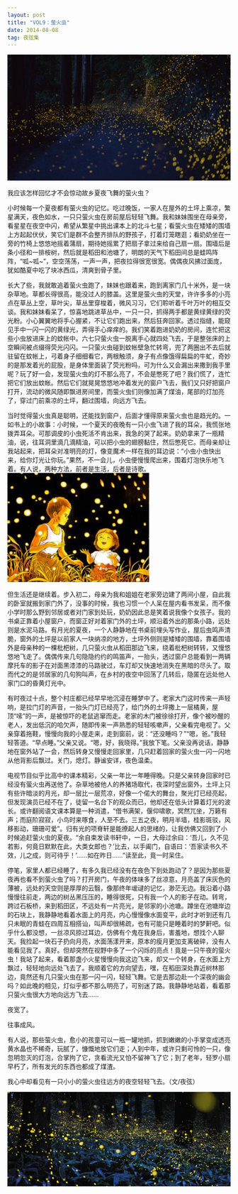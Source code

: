 ```yaml
---
layout: post
title: "VOL9：萤火虫"
date: 2014-08-08 
tag: 夜弦集
---   
```

 ![](/images/posts/20140808/1.jpg)

 我应该怎样回忆才不会惊动故乡夏夜飞舞的萤火虫？

小时候每一个夏夜都有萤火虫的记忆。吃过晚饭，一家人在屋外的土坪上乘凉，繁星满天，夜色如水，一只只萤火虫在房前屋后轻轻飞舞。我和妹妹围坐在母亲旁，看星星在夜空中闪，希望从繁星中挑出课本上的北斗七星；看萤火虫在矮矮的围墙上方起起伏伏，笑它们是群不会整齐排队的野孩子，打着灯笼瞎逛；看奶奶坐在一旁的竹椅上悠悠地摇着蒲扇，期待她摇累了把扇子拿过来给自己扇一扇。围墙后是条小径和一排桉树，然后就是稻田和池塘了，明朗的天气下稻田间总是蛙鸣阵阵，“呱~呱~”，空空荡荡，一声一声，把夜拉得很宽很宽。偶偶夜风拂过面庞，犹如酷夏中吃了块冰西瓜，清爽到骨子里。

长大了些，我就敢追着萤火虫跑了，妹妹也跟着来，跑到离家门几十米外，是一块杂草地。草都长得很高，能没过人的膝盖。这里是萤火虫的天堂，许许多多的小亮点在草丛上空，草叶尖，草丛里穿梭着，微风习习，它们聆听着千叶万叶的相互交谈。我和妹妹看呆了，惊喜地跳进草丛中，一只一只，抓得两手都是黄绿黄绿的荧光粉。小心翼翼地将手心握紧，不让它们跑出来，然后狂奔回家。透过指缝，能窥见手中一闪一闪的黄绿光，弄得手心痒痒的。我们笑着跑进奶奶的房间，连忙把这些小虫放进床上的蚊帐中。六七只萤火虫一脱离手心就四处飞去，于是整张床的上空瞬间被点缀得荧光闪闪。一只萤火虫碰到蚊帐壁急忙转弯，兜了两圈出不去后就驻留在蚊帐上，弓着身子细细看它，两根触须，身子有点像饿得扁扁的牛虻，奇妙的是那发着光的屁股，是身体里面装了荧光粉吗，可为什么又会漏出来撒到我手里呢？玩了好一会，发现萤火虫的灯不那么亮了，不会是憋死了吧？我们慌了，连忙把它们放出蚊帐。然后它们就晃晃悠悠地冲着发光的窗户飞去，我们又只好把窗户打开，流动的微风随即飘进房间里，而萤火虫们则像加满了煤油，尾部的灯加亮了，穿过门前乘凉的土坪，翻过围墙，向远方飞去。

当时觉得萤火虫真是聪明，还能找到窗户，后面才懂得原来萤火虫也是趋光的。一如书上的小故事：小时候，一个夏天的夜晚有一只小虫飞进了我的耳朵，我慌张地拨弄耳朵。可那调皮的小虫死活不肯出来，我急的哭了起来。奶奶拿来了一瓶精油，说，往耳洞里滴几滴精油，可以把小虫的翅膀黏住，然后憋死它。而母亲却让我站起来，把耳朵对准明亮的灯，像变魔术一样在我的耳边说：“小虫小虫快出来，给你灯光让你玩。”果然，不一会儿，小虫便慢慢爬出来，围着灯泡快乐地飞着。有人说，两种方法，前者是生活，后者是诗歌。
 ![](/images/posts/20140808/2.jpg)

但生活还是继续着。步入初二，母亲为我和姐姐在老家旁边建了两间小屋，自此我的卧室就搬到家门外了，没事的时候，我也习惯一个人呆在屋内看书发呆，而不像小学时那么野到邻居或者对门家到处玩，奶奶因此总是笑着说我像个女孩子。我的书桌正靠着小屋窗户，而窗正好对着家门外的土坪，顺沿着外出的那条小路，远处则是水泥马路。有月光的夏夜，一个人静静地在书桌前埋头写作业，屋后虫鸣声清脆，窗外的土坪是以前家人一块纳凉的地方，土坪外侧则是矮矮的围墙，靠着围墙外是母亲种的一棵枇杷树，几只萤火虫从稻田那边飞来，绕着枇杷树转转，又慢悠悠地飞走了。偶偶传来几句隐隐约约的鸣笛声，一抬头，透过窗户总能看到一两辆摩托车的影子在对面黑漆漆的马路驶过，车灯却又快速地消失在黑暗的尽头了。取而代之的是邻居家的几句狗叫声，在乡村的夜空中回荡了几转后，隐匿在远处他人家门口的昏黄灯光中。

有时夜过十点，整个村庄都已经早早地沉浸在睡梦中了。老家大门这时传来一声轻响，是拉门灯的声音，一抬头门灯已经亮了，给门外的土坪撒上一层橘黄，屋顶“嗦”的一声，是被惊吓的老鼠逃窜而走。老家的木门被徐徐打开，像个被吵醒的老人，发出低沉的哈欠声，随即传来一声熟悉的轻轻咳嗽声，父亲看完电视了。父亲穿着拖鞋，慢慢向我的小屋走来，走到窗前，说：“还没睡吗？”“嗯，爸。”我轻轻答道。“早点睡。”父亲又说。“嗯，好，我晓得。”我放下笔。父亲没再说话，静静地在窗外站了一会，然后转身又慢慢走回家里，几只赶着回家的萤火虫一闪一闪地从他背影后飘过。关门，熄灯。静谧安详，夜色温柔。

电视节目似乎比高中的课本精彩，父亲一年比一年睡得晚。只是父亲转身回家时已经没有萤火虫再送他了。杂草地被他人的养猪场取代，夜深时望出窗外，土坪上只有些许暗淡的月光，却一层比一层荒凉，好像一个偌大的舞台，聚光灯已经亮起，但发现演员已经不在了，徒留一名台下的观众而已，他却还在低头计算着灯光的波长。或许翻阅语文课本算是一种消遣，“借书满架，偃仰啸歌，冥然兀坐，万籁有声；而庭阶寂寂，小鸟时来啄食，人至不去。三五之夜，明月半墙，桂影斑驳，风移影动，珊珊可爱”。归有光的项脊轩是能撩起人的思绪的，让我仿佛又回到了小时候追赶萤火虫的夏夜。“余自束发读书轩中，一日，大母过余曰：‘吾儿，久不见若影，何竟日默默在此，大类女郎也？’比去，以手阖门，自语曰：‘吾家读书久不效，儿之成，则可待乎！’……如在昨日……”读至此，竟一时呆住。

停笔，家里人都已经睡了，有多久我已经没有在夜色下到处跑动了？是因为那些夏夜再也看不到萤火虫了吗？打开房门，午夜的体味多了丝凉意，月亮盖了床灰色的薄被，远处的天空则是厚厚的云翳，像那终年叆叇的记忆，渺茫无边。我沿着小路慢慢往前走，两边的树丛黑压压的，睡得很死，只有我一个人的影子在动。转弯，跨过石板桥，来到稻田区，不远处有一片亮光，是邻家的小池塘。蹲坐在池塘岸边的石块上，我静静地看着水面上的月亮，内心慢慢像水面变平，此时才听到还有几只未眠的青蛙在四周互相搭讪，叫声却很稀疏，也有可能只是睡着时的梦鼾吧。似乎什么都没想，一丝凉风掠过耳边，仿佛有个鬼在我身后，害羞地，想找个人聊天。我捡起一块石子扔向月亮，水面荡漾开来，原本的瘦月更加支离破碎，没有人能看见我了。真好。但却突然在视野中多了一个闪烁的亮点！竟是一只午夜的萤火虫！我站了起来，看着那盏小火星慢慢向我这边飞来，却又一个转身，在水面上方飘过，轻轻地向远处飞去了。我顺着它的方向望去，嘿，在稻田深处靠近树林那边，竟然还有几只萤火虫在那一闪一闪，轻轻飞舞。它是去那边赴一个深夜的幽会吗？如此晚的相见，灯似乎都不那么明亮了，可别迷了路。我静静地站着，看着那只萤火虫很大方地向远方飞去……

夜宽了。

往事成风。

有人说，那些萤火虫，愈小的孩童可以一瓶一罐地抓，抓到嫩嫩的小手掌变成透亮黄水晶也不稀奇，玩腻了，慷慨地放它们走；人到中年，或许只剩可怜的一只，像忽明忽灭的灯泡，合掌拘了它，贪看流光又怕不留神飞了它；到了老年，轻罗小扇早朽了，所有发光的东西也都成了煤渣。

我心中却看见有一只小小的萤火虫往远方的夜空轻轻飞去。（文/夜弦）

 ![](/images/posts/20140808/3.jpg)





